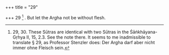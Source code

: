 +++
title = "29"

+++
29 [^16] . But let the Argha not be without flesh.


[^16]:  29, 30. These Sūtras are identical with two Sūtras in the Śāṅkhāyana-Gṛhya II, 15, 2.3. See the note there. It seems to me inadmissible to translate § 29, as Professor Stenzler does: Der Argha darf aber nicht immer ohne Fleisch sein.
